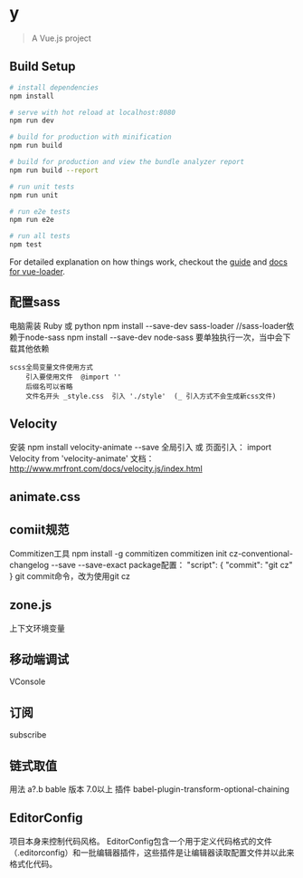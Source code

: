 # y

> A Vue.js project

## Build Setup

``` bash
# install dependencies
npm install

# serve with hot reload at localhost:8080
npm run dev

# build for production with minification
npm run build

# build for production and view the bundle analyzer report
npm run build --report

# run unit tests
npm run unit

# run e2e tests
npm run e2e

# run all tests
npm test
```

For detailed explanation on how things work, checkout the [guide](http://vuejs-templates.github.io/webpack/) and [docs for vue-loader](http://vuejs.github.io/vue-loader).

## 配置sass
电脑需装 Ruby 或 python
npm install --save-dev sass-loader
//sass-loader依赖于node-sass
npm install --save-dev node-sass    要单独执行一次，当中会下载其他依赖

```
scss全局变量文件使用方式
    引入要使用文件  @import ''
    后缀名可以省略
    文件名开头 _style.css  引入 './style'  (_ 引入方式不会生成新css文件)
```

## Velocity
安装  npm install velocity-animate --save
全局引入 或 页面引入： import  Velocity from 'velocity-animate'
文档：http://www.mrfront.com/docs/velocity.js/index.html

## animate.css


## comiit规范
Commitizen工具
npm install -g commitizen
commitizen init cz-conventional-changelog --save --save-exact
package配置：
"script": {
    "commit": "git cz"
}
git commit命令，改为使用git cz


## zone.js
上下文环境变量

## 移动端调试 
VConsole

## 订阅
subscribe

## 链式取值
用法 a?.b
bable 版本 7.0以上
插件 babel-plugin-transform-optional-chaining    

## EditorConfig
项目本身来控制代码风格。
EditorConfig包含一个用于定义代码格式的文件（.editorconfig）和一批编辑器插件，这些插件是让编辑器读取配置文件并以此来格式化代码。 
